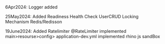 6Apr2024:
    Logger added

25May2024:
    Added Readiness Health Check
    UserCRUD
    Locking Mechanism
    Redis/Redisson

19June2024:
    Added Ratelimiter  @RateLimiter
    implemented main>resourse>config> application-dev.yml
    implemented rhino js sandBox
